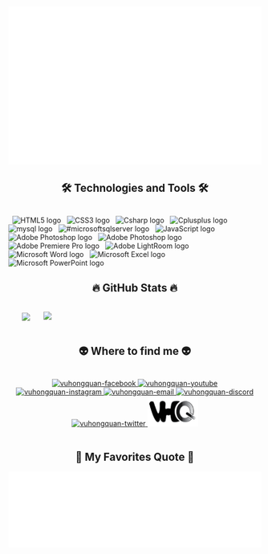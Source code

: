 <a href="#" target="_blank">
  <img src="svg/vuhongquan.svg" width="1200" alt="trungquandev-official" />
</a>

<h2 align="center">🛠 Technologies and Tools 🛠</h2>
<br>
<!-- https://simpleicons.org/ -->
&nbsp;
<span><img src="https://img.shields.io/badge/HTML5-282C34?logo=html5&logoColor=E34F26" alt="HTML5 logo" title="HTML5" height="25" /></span>
&nbsp;
<span><img src="https://img.shields.io/badge/CSS3-282C34?logo=css3&logoColor=1572B6" alt="CSS3 logo" title="CSS3" height="25" /></span>
&nbsp;
<span><img src="https://img.shields.io/badge/Csharp-282C34?logo=csharp&logoColor=512BD4" alt="Csharp logo" title="Csharp" height="25" /></span>
&nbsp;
<span><img src="https://img.shields.io/badge/Cplusplus-282C34?logo=cplusplus&logoColor=00599C" alt="Cplusplus logo" title="Cplusplus" height="25" /></span>
&nbsp;
<span><img src="https://img.shields.io/badge/Mysql-282C34?logo=mysql&logoColor=#4479A1" alt="mysql logo" title="mysql" height="25" /></span>
&nbsp;
<span><img src="https://img.shields.io/badge/Microsoft SQL server-282C34?logo=microsoftsqlserver&logoColor=#CC2927" alt="#microsoftsqlserver logo" title="microsoftsqlserver" height="25" /></span>
&nbsp;
<span><img src="https://img.shields.io/badge/JavaScript-282C34?logo=javascript&logoColor=F7DF1E" alt="JavaScript logo" title="JavaScript" height="25" /></span>
&nbsp;
<span><img src="https://img.shields.io/badge/Adobe Photoshop-282C34?logo=adobephotoshop&logoColor=#31A8FF" alt="Adobe Photoshop logo" title="Adobe Photoshop" height="25" /></span>
&nbsp;
<span><img src="https://img.shields.io/badge/Adobe Illustrator-282C34?logo=adobeillustrator&logoColor=#31A8FF" alt="Adobe Photoshop logo" title="Adobe Photoshop" height="25" /></span>
&nbsp;
<span><img src="https://img.shields.io/badge/Adobe Premiere Pro-282C34?logo=adobepremierepro&logoColor=#9999FF" alt="Adobe Premiere Pro logo" title="Adobe Premiere Pro" height="25" /></span>
&nbsp;
<span><img src="https://img.shields.io/badge/Adobe LightRoom-282C34?logo=adobelightroomclassic&logoColor=#9999FF" alt="Adobe LightRoom logo" title="Adobe LightRoom" height="25" /></span>
&nbsp;
<span><img src="https://img.shields.io/badge/Microsoft Word-282C34?logo=microsoftword&logoColor=2B579A" alt="Microsoft Word logo" title="Microsoft Word" height="25" /></span>
&nbsp;
<span><img src="https://img.shields.io/badge/Microsoft Excel-282C34?logo=microsoftexcel&logoColor=217346" alt="Microsoft Excel logo" title="Microsoft Excel" height="25" /></span>
&nbsp;
<span><img src="https://img.shields.io/badge/Microsoft PowerPoint-282C34?logo=microsoftpowerpoint&logoColor=B7472A" alt="Microsoft PowerPoint logo" title="Microsoft PowerPoint" height="25" /></span>
&nbsp;

<br>
<h2 align="center">🔥 GitHub Stats 🔥</h2>
<br>
<div align=center>
  <a href="#" title="VuHongQuan">
    <img width="315" align="center" src="https://github-readme-stats.vercel.app/api/top-langs/?username=VHQuan1502&hide=c%23,powershell,Mathematica,Ruby,Objective-C,Objective-C%2b%2b,Cuda&title_color=61dafb&text_color=ffffff&icon_color=61dafb&bg_color=20232a&langs_count=8&layout=compact&border_color=61dafb&hide_border=true" />
  </a>
  <a href="#" title="Trungquandev">
    <img align="right" width="434" src="https://github-readme-stats.vercel.app/api?username=VHQuan1502&show_icons=true&theme=react&border_color=61dafb&hide_border=true" />
  </a>
</div>

<br>
<h2 align="center">👽 Where to find me 👽</h2>
<br>
<!-- https://icons8.com -->
<div align="center">
  <a href="https://www.facebook.com/vuhongquan1402/" target="blank">
    <img src="https://img.icons8.com/?size=100&id=118562&format=png&color=000000" alt="vuhongquan-facebook" />
  </a>
  <a href="https://www.youtube.com/@quanm-g1755/featured" target="blank">
    <img src="https://img.icons8.com/?size=100&id=110582&format=png&color=000000" alt="vuhongquan-youtube" />
  </a>
  <!-- <a href="https://www.linkedin.com/in/trungquandev" target="blank">
    <img src="https://img.icons8.com/bubbles/100/000000/linkedin.png" alt="vuhongquan-linkedin" />
  </a> -->
  <a href="https://www.instagram.com/quan.vuhong.3910/" target="blank">
    <img src="https://img.icons8.com/?size=100&id=hFoVFpm6gl9A&format=png&color=000000" alt="vuhongquan-instagram" />
  </a>
  <a href="mailto:vuhongquan15022002@gmail.com" target="top">
    <img src="https://img.icons8.com/?size=100&id=6QtoKjRma1Cq&format=png&color=000000" alt="vuhongquan-email" />
  </a>
  <a href="https://discord.com/" target="top">
    <img src="https://img.icons8.com/?size=100&id=114902&format=png&color=000000" alt="vuhongquan-discord" />
  </a>
   <a href="https://x.com/VHQuan1502" target="top">
    <img src="https://img.icons8.com/?size=100&id=B1gnsg_baw0Y&format=png&color=000000" alt="vuhongquan-twitter" />
  </a>
  <a href="" target="blank">
    <img width="100" height="60" src="images/logo_vhq.png"/>
  </a>
</div>

<br>
<h2 align="center">📑 My Favorites Quote 📑</h2>
<a href="#" target="_blank">
  <img src="svg/vuhongquan-quotes.svg" width="846" height="150" alt="trungquandev-official" />
</a>

